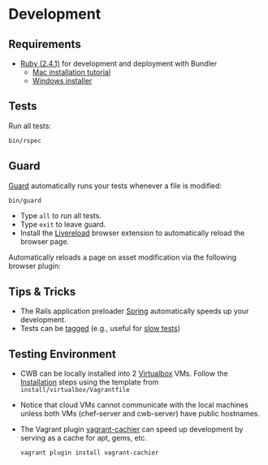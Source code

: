 # Development

## Requirements

* [Ruby (2.4.1)](https://www.ruby-lang.org/en/downloads/) for development and deployment with Bundler
    * [Mac installation tutorial](http://www.moncefbelyamani.com/how-to-install-xcode-homebrew-git-rvm-ruby-on-mac/)
    * [Windows installer](http://rubyinstaller.org/)

## Tests

Run all tests:
```bash
bin/rspec
```

## Guard

[Guard](https://github.com/guard/guard) automatically
runs your tests whenever a file is modified:

```bash
bin/guard
```

* Type `all` to run all tests.
* Type `exit` to leave guard.
* Install the [Livereload](http://livereload.com/extensions/)
  browser extension to automatically reload the browser page.

Automatically reloads a page on asset modification via the following browser plugin:

## Tips & Tricks

* The Rails application preloader [Spring](https://github.com/rails/spring)
  automatically speeds up your development.
* Tests can be [tagged](https://www.relishapp.com/rspec/rspec-core/v/3-4/docs/command-line/tag-option)
  (e.g., useful for [slow tests](http://engineering.sharethrough.com/blog/2013/08/10/greater-test-control-with-rspecs-tag-filters/))

## Testing Environment

* CWB can be locally installed into 2 [Virtualbox](https://www.virtualbox.org/wiki/Downloads) VMs.
  Follow the [Installation](https://github.com/sealuzh/cwb-chef-repo#installation) steps
  using the template from `install/virtualbox/Vagrantfile`

* Notice that cloud VMs cannot communicate with the local machines unless
  both VMs (chef-server and cwb-server) have public hostnames.

* The Vagrant plugin [vagrant-cachier](https://github.com/fgrehm/vagrant-cachier)
  can speed up development by serving as a cache for apt, gems, etc.
    ```bash
    vagrant plugin install vagrant-cachier
    ```
